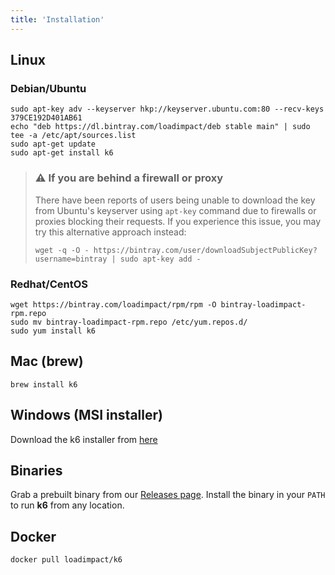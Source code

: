 ```yaml
---
title: 'Installation'
---
```


## Linux


### Debian/Ubuntu

<div class="code-group" data-props='{ "labels": [""] }'>

```shell
sudo apt-key adv --keyserver hkp://keyserver.ubuntu.com:80 --recv-keys 379CE192D401AB61
echo "deb https://dl.bintray.com/loadimpact/deb stable main" | sudo tee -a /etc/apt/sources.list
sudo apt-get update
sudo apt-get install k6
```

</div>

> ### ⚠️ If you are behind a firewall or proxy
>
> There have been reports of users being unable to download the key from Ubuntu's keyserver using `apt-key`
> command due to firewalls or proxies blocking their requests. If you experience this issue, you may try this
> alternative approach instead:
> 
> ```
> wget -q -O - https://bintray.com/user/downloadSubjectPublicKey?username=bintray | sudo apt-key add -
> ```

### Redhat/CentOS

<div class="code-group" data-props='{ "labels": [""] }'>

```shell
wget https://bintray.com/loadimpact/rpm/rpm -O bintray-loadimpact-rpm.repo
sudo mv bintray-loadimpact-rpm.repo /etc/yum.repos.d/
sudo yum install k6
```

</div>

## Mac (brew)

<div class="code-group" data-props='{ "labels": ["Brew"] }'>

```shell
brew install k6
```

</div>

## Windows (MSI installer)

Download the k6 installer from [here](https://dl.bintray.com/loadimpact/windows/k6-v0.28.0-amd64.msi)

## Binaries

Grab a prebuilt binary from our <a href="https://github.com/loadimpact/k6/releases">Releases page</a>.
Install the binary in your `PATH` to run **k6** from any location.

## Docker

<div class="code-group" data-props='{"labels": ["Docker"]}'>

```shell
docker pull loadimpact/k6
```

</div>
